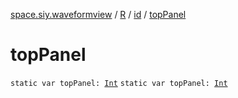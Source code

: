[space.siy.waveformview](../../index.md) / [R](../index.md) / [id](index.md) / [topPanel](./top-panel.md)

# topPanel

`static var topPanel: `[`Int`](https://kotlinlang.org/api/latest/jvm/stdlib/kotlin/-int/index.html)
`static var topPanel: `[`Int`](https://kotlinlang.org/api/latest/jvm/stdlib/kotlin/-int/index.html)